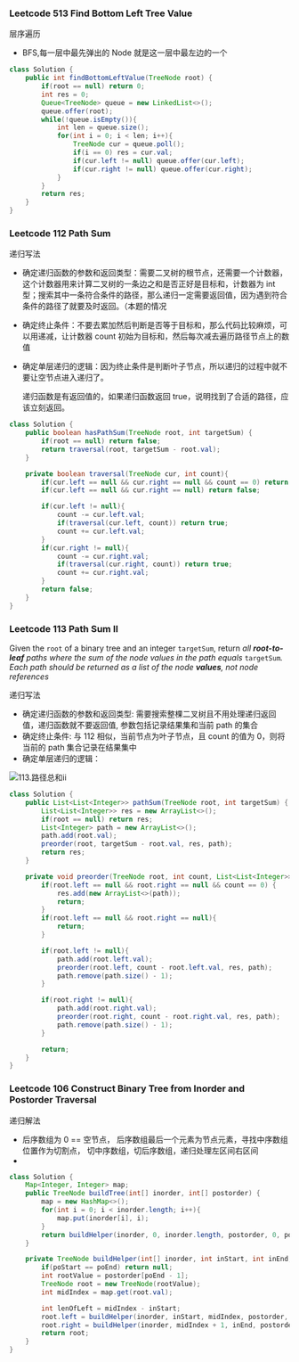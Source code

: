 ### Leetcode 513 Find Bottom Left Tree Value

层序遍历

- BFS,每一层中最先弹出的 Node 就是这一层中最左边的一个

```java
class Solution {
    public int findBottomLeftValue(TreeNode root) {
        if(root == null) return 0;
        int res = 0;
        Queue<TreeNode> queue = new LinkedList<>();
        queue.offer(root);
        while(!queue.isEmpty()){
            int len = queue.size();
            for(int i = 0; i < len; i++){
                TreeNode cur = queue.poll();
                if(i == 0) res = cur.val;
                if(cur.left != null) queue.offer(cur.left);
                if(cur.right != null) queue.offer(cur.right);
            }
        }
        return res;
    }
}
```

### Leetcode 112 Path Sum

递归写法

- 确定递归函数的参数和返回类型：需要二叉树的根节点，还需要一个计数器，这个计数器用来计算二叉树的一条边之和是否正好是目标和，计数器为 int 型；搜索其中一条符合条件的路径，那么递归一定需要返回值，因为遇到符合条件的路径了就要及时返回。（本题的情况

- 确定终止条件：不要去累加然后判断是否等于目标和，那么代码比较麻烦，可以用递减，让计数器 count 初始为目标和，然后每次减去遍历路径节点上的数值

- 确定单层递归的逻辑：因为终止条件是判断叶子节点，所以递归的过程中就不要让空节点进入递归了。

  递归函数是有返回值的，如果递归函数返回 true，说明找到了合适的路径，应该立刻返回。

```java
class Solution {
    public boolean hasPathSum(TreeNode root, int targetSum) {
        if(root == null) return false;
        return traversal(root, targetSum - root.val);
    }

    private boolean traversal(TreeNode cur, int count){
        if(cur.left == null && cur.right == null && count == 0) return true;
        if(cur.left == null && cur.right == null) return false;

        if(cur.left != null){
            count -= cur.left.val;
            if(traversal(cur.left, count)) return true;
            count += cur.left.val;
        }
        if(cur.right != null){
            count -= cur.right.val;
            if(traversal(cur.right, count)) return true;
            count += cur.right.val;
        }
        return false;
    }
}
```

### Leetcode 113 Path Sum II

Given the `root` of a binary tree and an integer `targetSum`, return _all **root-to-leaf** paths where the sum of the node values in the path equals_ `targetSum`_. Each path should be returned as a list of the node **values**, not node references_

递归写法

- 确定递归函数的参数和返回类型: 需要搜索整棵二叉树且不用处理递归返回值，递归函数就不要返回值, 参数包括记录结果集和当前 path 的集合
- 确定终止条件: 与 112 相似，当前节点为叶子节点，且 count 的值为 0，则将当前的 path 集合记录在结果集中
- 确定单层递归的逻辑：

![113.路径总和ii](https://code-thinking-1253855093.file.myqcloud.com/pics/20210203160922745.png)

```java
class Solution {
    public List<List<Integer>> pathSum(TreeNode root, int targetSum) {
        List<List<Integer>> res = new ArrayList<>();
        if(root == null) return res;
        List<Integer> path = new ArrayList<>();
        path.add(root.val);
        preorder(root, targetSum - root.val, res, path);
        return res;
    }

    private void preorder(TreeNode root, int count, List<List<Integer>> res, List<Integer> path){
        if(root.left == null && root.right == null && count == 0) {
            res.add(new ArrayList<>(path));
            return;
        }
        if(root.left == null && root.right == null){
            return;
        }

        if(root.left != null){
            path.add(root.left.val);
            preorder(root.left, count - root.left.val, res, path);
            path.remove(path.size() - 1);
        }

        if(root.right != null){
            path.add(root.right.val);
            preorder(root.right, count - root.right.val, res, path);
            path.remove(path.size() - 1);
        }

        return;
    }
}
```

### Leetcode 106 Construct Binary Tree from Inorder and Postorder Traversal

递归解法

- 后序数组为 0 == 空节点， 后序数组最后一个元素为节点元素，寻找中序数组位置作为切割点， 切中序数组，切后序数组，递归处理左区间右区间
-

```java
class Solution {
    Map<Integer, Integer> map;
    public TreeNode buildTree(int[] inorder, int[] postorder) {
        map = new HashMap<>();
        for(int i = 0; i < inorder.length; i++){
            map.put(inorder[i], i);
        }
        return buildHelper(inorder, 0, inorder.length, postorder, 0, postorder.length);
    }

    private TreeNode buildHelper(int[] inorder, int inStart, int inEnd, int[] postorder, int poStart, int poEnd){
        if(poStart == poEnd) return null;
        int rootValue = postorder[poEnd - 1];
        TreeNode root = new TreeNode(rootValue);
        int midIndex = map.get(root.val);

        int lenOfLeft = midIndex - inStart;
        root.left = buildHelper(inorder, inStart, midIndex, postorder, poStart, poStart + lenOfLeft);
        root.right = buildHelper(inorder, midIndex + 1, inEnd, postorder, poStart + lenOfLeft, poEnd - 1);
        return root;
    }
}
```
